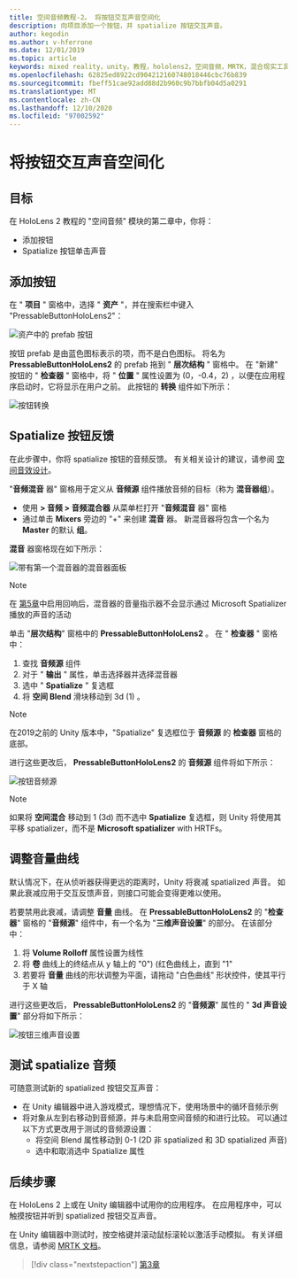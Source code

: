 ```yaml
---
title: 空间音频教程-2。 将按钮交互声音空间化
description: 向项目添加一个按钮，并 spatialize 按钮交互声音。
author: kegodin
ms.author: v-hferrone
ms.date: 12/01/2019
ms.topic: article
keywords: mixed reality，unity，教程，hololens2，空间音频，MRTK，混合现实工具包，UWP，Windows 10，HRTF，头相关传输函数，回音，Microsoft Spatializer，prototyping，音量曲线
ms.openlocfilehash: 62825ed8922cd904212160748018446cbc76b839
ms.sourcegitcommit: fbeff51cae92add88d2b960c9b7bbfb04d5a0291
ms.translationtype: MT
ms.contentlocale: zh-CN
ms.lasthandoff: 12/10/2020
ms.locfileid: "97002592"
---
```

# <a name="spatializing-button-interaction-sounds"></a>将按钮交互声音空间化

## <a name="objectives"></a>目标
在 HoloLens 2 教程的 "空间音频" 模块的第二章中，你将：
* 添加按钮
* Spatialize 按钮单击声音

## <a name="add-a-button"></a>添加按钮
在 " **项目** " 窗格中，选择 " **资产** "，并在搜索栏中键入 "PressableButtonHoloLens2"：

![资产中的 prefab 按钮](images/spatial-audio/button-prefab-in-assets.png)

按钮 prefab 是由蓝色图标表示的项，而不是白色图标。 将名为 **PressableButtonHoloLens2** 的 prefab 拖到 " **层次结构** " 窗格中。 在 "新建" 按钮的 " **检查器** " 窗格中，将 " **位置** " 属性设置为 (0，-0.4，2) ，以便在应用程序启动时，它将显示在用户之前。 此按钮的 **转换** 组件如下所示：

![按钮转换](images/spatial-audio/button-transform.png)

## <a name="spatialize-button-feedback"></a>Spatialize 按钮反馈
在此步骤中，你将 spatialize 按钮的音频反馈。 有关相关设计的建议，请参阅 [空间音效设计](../../../design/spatial-sound-design.md)。 

"**音频混音** 器" 窗格用于定义从 **音频源** 组件播放音频的目标（称为 **混音器组**）。 
* 使用 **> 音频 > 音频混合器** 从菜单栏打开 "**音频混音** 器" 窗格
* 通过单击 **Mixers** 旁边的 "+" 来创建 **混音** 器。 新混音器将包含一个名为 **Master** 的默认 **组**。

**混音** 器窗格现在如下所示：

![带有第一个混音器的混音器面板](images/spatial-audio/mixer-panel-with-first-mixer.png)

> [!NOTE]
> 在 [第5章](unity-spatial-audio-ch5.md)中启用回响后，混音器的音量指示器不会显示通过 Microsoft Spatializer 播放的声音的活动

单击 "**层次结构**" 窗格中的 **PressableButtonHoloLens2** 。 在 " **检查器** " 窗格中：
1. 查找 **音频源** 组件
2. 对于 " **输出** " 属性，单击选择器并选择混音器
3. 选中 " **Spatialize** " 复选框
4. 将 **空间 Blend** 滑块移动到 3d (1) 。

> [!NOTE]
> 在2019之前的 Unity 版本中，"Spatialize" 复选框位于 **音频源** 的 **检查器** 窗格的底部。

进行这些更改后， **PressableButtonHoloLens2** 的 **音频源** 组件将如下所示：

![按钮音频源](images/spatial-audio/button-audio-source.png)

> [!NOTE]
> 如果将 **空间混合** 移动到 1 (3d) 而不选中 **Spatialize** 复选框，则 Unity 将使用其平移 spatializer，而不是 **Microsoft spatializer** with HRTFs。

## <a name="adjust-the-volume-curve"></a>调整音量曲线
默认情况下，在从侦听器获得更远的距离时，Unity 将衰减 spatialized 声音。 如果此衰减应用于交互反馈声音，则接口可能会变得更难以使用。

若要禁用此衰减，请调整 **音量** 曲线。 在 **PressableButtonHoloLens2** 的 "**检查器**" 窗格的 "**音频源**" 组件中，有一个名为 "**三维声音设置**" 的部分。 在该部分中：
1. 将 **Volume Rolloff** 属性设置为线性
2. 将 **卷** 曲线上的终结点从 y 轴上的 "0")  (红色曲线上，直到 "1"
3. 若要将 **音量** 曲线的形状调整为平面，请拖动 "白色曲线" 形状控件，使其平行于 X 轴

进行这些更改后， **PressableButtonHoloLens2** 的 "**音频源**" 属性的 " **3d 声音设置**" 部分将如下所示：

![按钮三维声音设置](images/spatial-audio/button-3d-sound-settings.png)

## <a name="testing-the-spatialize-audio"></a>测试 spatialize 音频

可随意测试新的 spatialized 按钮交互声音：

* 在 Unity 编辑器中进入游戏模式，理想情况下，使用场景中的循环音频示例
* 将对象从左到右移动到音频源，并与未启用空间音频的和进行比较。 可以通过以下方式更改用于测试的音频源设置：
    * 将空间 Blend 属性移动到 0-1 (2D 非 spatialized 和 3D spatialized 声音) 
    * 选中和取消选中 Spatialize 属性

## <a name="next-steps"></a>后续步骤

在 HoloLens 2 上或在 Unity 编辑器中试用你的应用程序。 在应用程序中，可以触摸按钮并听到 spatialized 按钮交互声音。

在 Unity 编辑器中测试时，按空格键并滚动鼠标滚轮以激活手动模拟。 有关详细信息，请参阅 [MRTK 文档](https://microsoft.github.io/MixedRealityToolkit-Unity/Documentation/GettingStartedWithTheMRTK.html#using-the-in-editor-hand-input-simulation-to-test-a-scene)。

> [!div class="nextstepaction"]
> [第3章](unity-spatial-audio-ch3.md)

